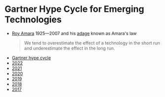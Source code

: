 # Gartner Hype Cycle for Emerging Technologies
* [Roy Amara](https://en.wikipedia.org/wiki/Roy_Amara) 1925&mdash;2007 and his [adage](https://en.wikipedia.org/wiki/Adage) known as Amara's law
  > We tend to overestimate the effect of a technology in the short run and underestimate the effect in the long run.
* [Gartner hype cycle](https://en.wikipedia.org/wiki/Gartner_hype_cycle)
* [2022](https://www.gartner.com/en/articles/what-s-new-in-the-2022-gartner-hype-cycle-for-emerging-technologies)
* [2021](https://www.gartner.com/smarterwithgartner/3-themes-surface-in-the-2021-hype-cycle-for-emerging-technologies)
* [2020](https://www.gartner.com/smarterwithgartner/5-trends-drive-the-gartner-hype-cycle-for-emerging-technologies-2020)
* [2019](https://www.gartner.com/smarterwithgartner/5-trends-appear-on-the-gartner-hype-cycle-for-emerging-technologies-2019)
* [2018](https://www.gartner.com/smarterwithgartner/5-trends-emerge-in-gartner-hype-cycle-for-emerging-technologies-2018)
* [2017](https://www.gartner.com/en/newsroom/press-releases/2017-08-15-gartner-identifies-three-megatrends-that-will-drive-digital-business-into-the-next-decade)
